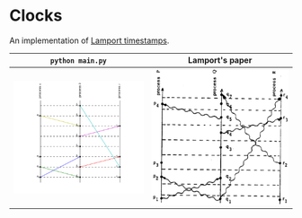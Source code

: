 # Clocks #
An implementation of [Lamport timestamps](lamport).

| `python main.py`   | Lamport's paper     |
| ------------------ | ------------------- |
| ![main](clock.png) | ![paper](paper.png) |

[lamport]: http://web.stanford.edu/class/cs240/readings/lamport.pdf
